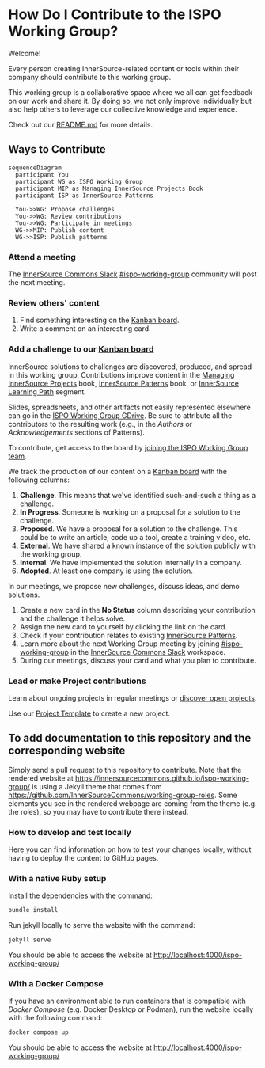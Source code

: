 # How Do I Contribute to the ISPO Working Group?

Welcome!

Every person creating InnerSource-related content or tools within their
company should contribute to this working group.

This working group is a collaborative space where we all can get feedback on
our work and share it. By doing so, we not only improve individually but also
help others to leverage our collective knowledge and experience.

Check out our [README.md] for more details.

## Ways to Contribute

```mermaid
sequenceDiagram
  participant You
  participant WG as ISPO Working Group
  participant MIP as Managing InnerSource Projects Book
  participant ISP as InnerSource Patterns

  You->>WG: Propose challenges
  You->>WG: Review contributions
  You->>WG: Participate in meetings
  WG->>MIP: Publish content
  WG->>ISP: Publish patterns
```

### Attend a meeting

The [InnerSource Commons Slack] [#ispo-working-group] community will post the
next meeting.

### Review others' content

1. Find something interesting on the [Kanban board].
1. Write a comment on an interesting card.

### Add a challenge to our [Kanban board]

InnerSource solutions to challenges are discovered, produced, and spread in
this working group. Contributions improve content in the
[Managing InnerSource Projects] book, [InnerSource Patterns] book, or
[InnerSource Learning Path] segment.

Slides, spreadsheets, and other artifacts not easily represented elsewhere can
go in the [ISPO Working Group GDrive]. Be sure to attribute all the
contributors to the resulting work (e.g., in the _Authors_ or
_Acknowledgements_ sections of Patterns).

To contribute, get access to the board by [joining the ISPO Working Group team].

We track the production of our content on a [Kanban board] with the following
columns:

1. **Challenge**. This means that we've identified such-and-such a thing as a
   challenge.
1. **In Progress**. Someone is working on a proposal for a solution to the
   challenge.
1. **Proposed**. We have a proposal for a solution to the challenge.
   This could be to write an article, code up a tool, create a training video,
   etc.
1. **External**. We have shared a known instance of the solution publicly with the working group.
1. **Internal**. We have implemented the solution internally in a company.
1. **Adopted**. At least one company is using the solution.

In our meetings, we propose new challenges, discuss ideas, and demo solutions.

1. Create a new card in the **No Status** column describing your contribution
   and the challenge it helps solve.
1. Assign the new card to yourself by clicking the link on the card.
1. Check if your contribution relates to existing [InnerSource Patterns].
1. Learn more about the next Working Group meeting by joining
   [#ispo-working-group] in the [InnerSource Commons Slack] workspace.
1. During our meetings, discuss your card and what you plan to contribute.

### Lead or make Project contributions

Learn about ongoing projects in regular meetings or [discover open projects](https://github.com/InnerSourceCommons/ispo-working-group/projects?query=is%3Aopen).

Use our [Project Template] to create a new project.

## To add documentation to this repository and the corresponding website

Simply send a pull request to this repository to contribute.
Note that the rendered website at
<https://innersourcecommons.github.io/ispo-working-group/> is using a Jekyll
theme that comes from
<https://github.com/InnerSourceCommons/working-group-roles>.
Some elements you see in the rendered webpage are coming from the theme
(e.g. the roles), so you may have to contribute there instead.

### How to develop and test locally

Here you can find information on how to test your changes locally, without
having to deploy the content to GitHub pages.

### With a native Ruby setup

Install the dependencies with the command:

```sh
bundle install
```

Run jekyll locally to serve the website with the command:

```sh
jekyll serve
```

You should be able to access the website at <http://localhost:4000/ispo-working-group/>

### With a Docker Compose

If you have an environment able to run containers that is compatible with
_Docker Compose_ (e.g. Docker Desktop or Podman), run the website locally with
the following command:

```sh
docker compose up
```

You should be able to access the website at <http://localhost:4000/ispo-working-group/>

[Kanban board]: https://github.com/orgs/InnerSourceCommons/projects/4/views/1
[joining the ISPO Working Group team]: https://github.com/InnerSourceCommons/ispo-working-group/issues/new/choose
[#ispo-working-group]: https://app.slack.com/client/T04PXKRM0/C04DT6NQX7G
[InnerSource Commons Slack]: https://innersourcecommons.org/slack
[README.md]: ./README.md
[InnerSource Learning Path]: https://github.com/InnerSourceCommons/InnerSourceLearningPath
[ISPO Working Group GDrive]: https://drive.google.com/drive/folders/1zhP_wQQFf1cIHnkTUZtBGuLhEUYXzvlC
[Project Template]: https://github.com/orgs/InnerSourceCommons/projects/18?query=is%3Aopen+sort%3Aupdated-desc
[InnerSource Patterns]: https://github.com/InnerSourceCommons/InnerSourcePatterns#list-of-patterns
[Managing InnerSource Projects]: https://github.com/InnerSourceCommons/managing-inner-source-projects
